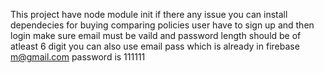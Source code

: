 This project have node module init if there any issue you can install dependecies for buying comparing policies user have to sign up and then login make sure email must be vaild and password length should be of atleast 6 digit you can also use email pass which is already in firebase m@gmail.com password is 111111
